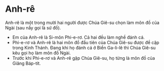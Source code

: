 # Anh-rê

Anh-rê là một trong mười hai người được Chúa Giê-su chọn làm môn đồ của Ngài (sau nầy gọi là sứ đồ).
- Em của Anh-rê là Si-môn Phi-e-rơ. Cả hai đều làm nghề đánh cá.
- Phi-e-rơ và Anh-rê là hai môn đồ đầu tiên của Chúa Giê-su được đề cập trong Kinh Thánh. Đang khi họ đánh cá ở Biển Ga-li-lê thì Chúa Giê-su kêu gọi họ làm môn đồ Ngài.
- Trước khi Phi-e-rơ và Anh-rê gặp Chúa Giê-su, họ từng là môn đồ của Giăng Báp-tít.

